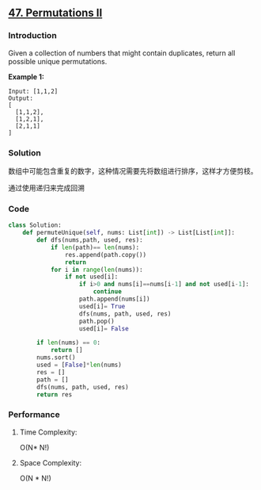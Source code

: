 ## [47. Permutations II](https://leetcode-cn.com/problems/permutations-ii/)

### Introduction

Given a collection of numbers that might contain duplicates, return all possible unique permutations.

**Example 1:**

```
Input: [1,1,2]
Output:
[
  [1,1,2],
  [1,2,1],
  [2,1,1]
]
```

### Solution

数组中可能包含重复的数字，这种情况需要先将数组进行排序，这样才方便剪枝。

通过使用递归来完成回溯

### Code

```python
class Solution:
    def permuteUnique(self, nums: List[int]) -> List[List[int]]:
        def dfs(nums,path, used, res):
            if len(path)== len(nums):
                res.append(path.copy())
                return
            for i in range(len(nums)):
                if not used[i]:
                    if i>0 and nums[i]==nums[i-1] and not used[i-1]:
                        continue
                    path.append(nums[i])
                    used[i]= True
                    dfs(nums, path, used, res)
                    path.pop()
                    used[i]= False

        if len(nums) == 0:
            return []    
        nums.sort()
        used = [False]*len(nums)
        res = []
        path = []
        dfs(nums, path, used, res)
        return res

```

### Performance

1. Time Complexity:

   O(N* N!)

2. Space Complexity:

   O(N * N!)